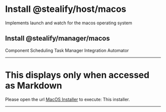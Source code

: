 <link rel="manifest" href="./macos.webmanifest" crossorigin="use-credentials" />

<h1>Install @stealify/host/macos</h1>
<p> Implements launch and watch for the macos operating system </p>
<h2>Install @stealify/manager/macos</h2>
<p> Component Scheduling Task Manager Integration Automator </p>


<github-only>
  <hr />  
  <h1>This displays only when accessed as Markdown</h1>
  Please open the url <a href="https://github.lemanschik.com/experiments/components/installer/macos">MacOS Installer</a>
  to execute: <script src="./macos.js" type="module"></script> This installer.
  <hr />
  
</github-only>

